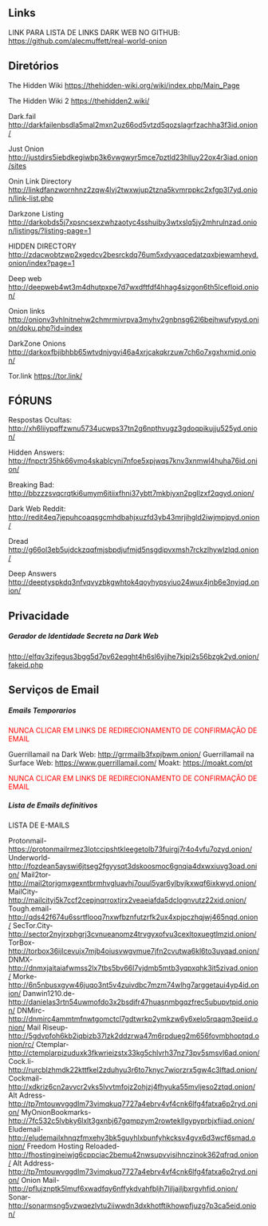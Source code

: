 ## Links

LINK PARA LISTA DE LINKS DARK WEB NO GITHUB: https://github.com/alecmuffett/real-world-onion




## Diretórios

The Hidden Wiki  https://thehidden-wiki.org/wiki/index.php/Main_Page

The Hidden Wiki 2  https://thehidden2.wiki/

Dark.fail  http://darkfailenbsdla5mal2mxn2uz66od5vtzd5qozslagrfzachha3f3id.onion/

Just Onion  http://justdirs5iebdkegiwbp3k6vwgwyr5mce7pztld23hlluy22ox4r3iad.onion/sites

Onin Link Directory  http://linkdfanzwornhnz2zqw4lvj2twxwjup2tzna5kvmrppkc2xfgp3l7yd.onion/link-list.php

Darkzone Listing http://darkobds5j7xpsncsexzwhzaotyc4sshuiby3wtxslq5jy2mhrulnzad.onion/listings/?listing-page=1

HIDDEN DIRECTORY  http://zdacwobtzwp2xgedcv2besrckdq76um5xdyvaqcedatzqxbjewamheyd.onion/index?page=1

Deep web  http://deepweb4wt3m4dhutpxpe7d7wxdftfdf4hhag4sizgon6th5lcefloid.onion/

Onion links  http://onionv3vhlnitnehw2chmrmivrpva3myhv2gnbnsg62l6bejhwufypyd.onion/doku.php?id=index

 DarkZone Onions  http://darkoxfbjibhbb65wtvdnjygyi46a4xrjcakqkrzuw7ch6o7xgxhxmid.onion/
 
 Tor.link  https://tor.link/
 

## FÓRUNS
 
Respostas Ocultas:  http://xh6liiypqffzwnu5734ucwps37tn2g6npthvugz3gdoqpikujju525yd.onion/

Hidden Answers:  http://fnpctr35hk66vmo4skablcyni7nfoe5xpjwqs7knv3xnmwl4huha76id.onion/

Breaking Bad:  http://bbzzzsvqcrqtki6umym6itiixfhni37ybtt7mkbjyxn2pgllzxf2qgyd.onion/

Dark Web Reddit:  http://redit4eq7jepuhcoaqsgcmhdbahjxuzfd3yb43mrjihgld2iwjmpjpyd.onion/

 Dread  http://g66ol3eb5ujdckzqqfmjsbpdjufmjd5nsgdipvxmsh7rckzlhywlzlqd.onion/
 
 Deep Answers  http://deeptyspkdq3nfvqvyzbkgwhtok4qoyhypsyiuo24wux4jnb6e3nyiqd.onion/




## Privacidade
##### Gerador de Identidade Secreta na Dark Web
http://elfqv3zjfegus3bgg5d7pv62eqght4h6sl6yjjhe7kjpi2s56bzgk2yd.onion/fakeid.php

## Serviços de Email
##### Emails Temporarios
<span style="color:#ff0000">NUNCA CLICAR EM LINKS DE REDIRECIONAMENTO DE CONFIRMAÇÃO DE EMAIL</span> 

Guerrillamail na Dark Web: http://grrmailb3fxpjbwm.onion/ 
Guerrillamail na Surface Web: https://www.guerrillamail.com/ 
Moakt: https://moakt.com/pt

<span style="color:#ff0000">NUNCA CLICAR EM LINKS DE REDIRECIONAMENTO DE CONFIRMAÇÃO DE EMAIL</span> 

##### Lista de Emails definitivos
LISTA DE E-MAILS

Protonmail- https://protonmailrmez3lotccipshtkleegetolb73fuirgj7r4o4vfu7ozyd.onion/
Underworld- http://fozdean5ayswi6jtseg2fgyysqt3dskoosmoc6gnqia4dxwxiuvg3oad.onion/
Mail2tor- http://mail2torjgmxgexntbrmhvgluavhj7ouul5yar6ylbvjkxwqf6ixkwyd.onion/
MailCity- http://mailcityi5k7ccf2cepjnqrroxtjrx2veaeiafda5dclognvutz22xid.onion/
Tough.email- http://qds42f674u6ssrtflooq7nxwfbznfutzrfk2ux4xpjpczhqjwj465nqd.onion/
SecTor.City- http://sector2nyjrxphgrj3cvnueanomz4trvgyxofvu3cexltoxuegtlmzid.onion/
TorBox- http://torbox36ijlcevujx7mjb4oiusvwgvmue7jfn2cvutwa6kl6to3uyqad.onion/
DNMX- http://dnmxjaitaiafwmss2lx7tbs5bv66l7vjdmb5mtb3yqpxqhk3it5zivad.onion/
Morke- http://6n5nbusxgyw46juqo3nt5v4zuivdbc7mzm74wlhg7arggetaui4yp4id.onion/
Danwin1210.de- http://danielas3rtn54uwmofdo3x2bsdifr47huasnmbgqzfrec5ubupvtpid.onion/
DNMirc- http://dnmirc4ammtmfnwtgomctcl7gdtwrkp2ymkzw6y6xelo5rqaqm3peiid.onion/
Mail Riseup- http://5gdvpfoh6kb2iqbizb37lzk2ddzrwa47m6rpdueg2m656fovmbhoptqd.onion/rc/
Ctemplar- http://ctemplarpizuduxk3fkwrieizstx33kg5chlvrh37nz73pv5smsvl6ad.onion/
Cock.li- http://rurcblzhmdk22kttfkel2zduhyu3r6to7knyc7wiorzrx5gw4c3lftad.onion/
Cockmail- http://xdkriz6cn2avvcr2vks5lvvtmfojz2ohjzj4fhyuka55mvljeso2ztqd.onion/
Alt Adress- http://tp7mtouwvggdlm73vimqkuq7727a4ebrv4vf4cnk6lfg4fatxa6p2ryd.onion/
MyOnionBookmarks- http://7fc532c5lvbky6lxlt3gxnbj67gqmpzym2rowtekllgypyprbjxfiiad.onion/
Eludemail- http://eludemailxhnqzfmxehy3bk5guyhlxbunfyhkcksv4gvx6d3wcf6smad.onion/
Freedom Hosting Reloaded- http://fhostingineiwjg6cppciac2bemu42nwsupvvisihnczinok362qfrqd.onion/
Alt Address- http://tp7mtouwvggdlm73vimqkuq7727a4ebrv4vf4cnk6lfg4fatxa6p2ryd.onion/
Onion Mail- http://pflujznptk5lmuf6xwadfqy6nffykdvahfbljh7liljailjbxrgvhfid.onion/
Sonar- http://sonarmsng5vzwqezlvtu2iiwwdn3dxkhotftikhowpfjuzg7p3ca5eid.onion/

